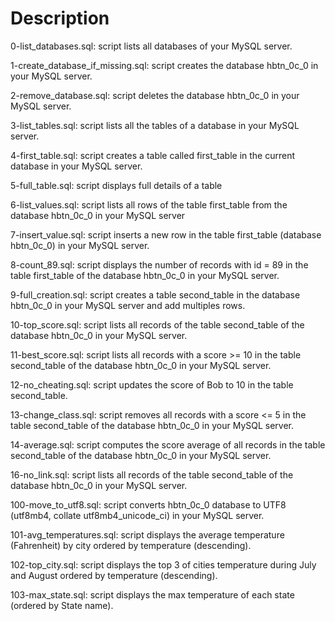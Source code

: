 # Description

0-list_databases.sql: script lists all databases of your MySQL server.

1-create_database_if_missing.sql: script creates the database hbtn_0c_0 in your MySQL server.

2-remove_database.sql: script deletes the database hbtn_0c_0 in your MySQL server.

3-list_tables.sql: script lists all the tables of a database in your MySQL server.

4-first_table.sql: script creates a table called first_table in the current database in your MySQL server.

5-full_table.sql: script displays full details of a table

6-list_values.sql: script lists all rows of the table first_table from the database hbtn_0c_0 in your MySQL server

7-insert_value.sql: script inserts a new row in the table first_table (database hbtn_0c_0) in your MySQL server.

8-count_89.sql: script displays the number of records with id = 89 in the table first_table of the database hbtn_0c_0 in your MySQL server.

9-full_creation.sql: script creates a table second_table in the database hbtn_0c_0 in your MySQL server and add multiples rows.

10-top_score.sql: script lists all records of the table second_table of the database hbtn_0c_0 in your MySQL server.

11-best_score.sql: script lists all records with a score >= 10 in the table second_table of the database hbtn_0c_0 in your MySQL server.

12-no_cheating.sql: script updates the score of Bob to 10 in the table second_table.

13-change_class.sql: script removes all records with a score <= 5 in the table second_table of the database hbtn_0c_0 in your MySQL server.

14-average.sql: script computes the score average of all records in the table second_table of the database hbtn_0c_0 in your MySQL server.

16-no_link.sql: script lists all records of the table second_table of the database hbtn_0c_0 in your MySQL server.

100-move_to_utf8.sql: script converts hbtn_0c_0 database to UTF8 (utf8mb4, collate utf8mb4_unicode_ci) in your MySQL server.

101-avg_temperatures.sql: script displays the average temperature (Fahrenheit) by city ordered by temperature (descending).

102-top_city.sql: script displays the top 3 of cities temperature during July and August ordered by temperature (descending).

103-max_state.sql: script displays the max temperature of each state (ordered by State name).
